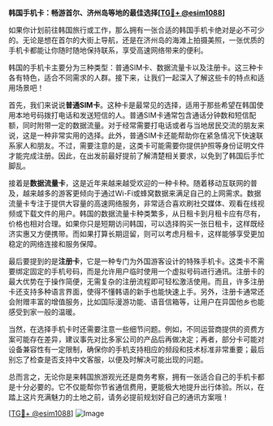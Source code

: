 **韩国手机卡：畅游首尔、济州岛等地的最佳选择[[TG💪+ @esim1088](https://t.me/s/esim1088)]**

如果你计划前往韩国旅行或工作，那么拥有一张合适的韩国手机卡绝对是必不可少的。无论是想在首尔的大街上导航，还是在济州岛的海滩上拍摄美照，一张优质的手机卡都能让你随时随地保持联系，享受高速网络带来的便利。

韩国的手机卡主要分为三种类型：普通SIM卡、数据流量卡以及注册卡。这三种卡各有特色，适合不同需求的人群。接下来，让我们一起深入了解这些卡的特点和适用场景吧！

首先，我们来说说**普通SIM卡**。这种卡是最常见的选择，适用于那些希望在韩国使用本地号码拨打电话和发送短信的人。普通SIM卡通常包含通话分钟数和短信配额，同时附带一定的数据流量。对于经常需要打电话或者与当地居民交流的朋友来说，这是一种非常实用的选择。此外，普通SIM卡还能帮助你在紧急情况下快速联系家人和朋友。不过，需要注意的是，这类卡可能需要你提供护照等身份证明文件才能完成注册。因此，在出发前最好提前了解清楚相关要求，以免到了韩国后手忙脚乱。

接着是**数据流量卡**，这是近年来越来越受欢迎的一种卡种。随着移动互联网的普及，越来越多的游客更倾向于通过Wi-Fi或蜂窝数据来满足自己的上网需求。数据流量卡专注于提供大容量的高速网络服务，非常适合喜欢刷社交媒体、观看在线视频或下载文件的用户。韩国的数据流量卡种类繁多，从日租卡到月租卡应有尽有，价格也相对合理。如果你只是短期访问韩国，可以选择购买一张日租卡，这样既经济实惠又方便携带。而如果打算长期逗留，则可以考虑月租卡，这样能够享受更加稳定的网络连接和服务保障。

最后要提到的是**注册卡**，它是一种专门为外国游客设计的特殊手机卡。这类卡不需要绑定固定的手机号码，而是允许用户临时使用一个虚拟号码进行通讯。注册卡的最大优势在于操作简便，无需复杂的注册流程即可轻松激活使用。而且，许多注册卡还支持多种语言界面，使得不懂韩语的新手也能快速上手。另外，注册卡通常还会附赠丰富的增值服务，比如国际漫游功能、语音信箱等，让用户在异国他乡也能感受到家一般的温暖。

当然，在选择手机卡时还需要注意一些细节问题。例如，不同运营商提供的资费方案可能存在差异，建议事先对比多家公司的产品后再做决定；再者，部分卡可能对设备兼容性有一定限制，确保你的手机支持相应的频段和技术标准非常重要；最后别忘了检查是否支持中文客服，以便及时解决可能出现的问题。

总而言之，无论你是来韩国旅游观光还是商务考察，拥有一张适合自己的手机卡都是十分必要的。它不仅能帮你节省通信费用，更能极大地提升出行体验。所以，在踏上这片充满魅力的土地之前，请务必提前规划好自己的通讯方案哦！

[[TG💪+ @esim1088](https://t.me/s/esim1088)] 
![Image](https://i.postimg.cc/4NQfJmqS/Snipaste-2025-05-13-00-14-12.png)